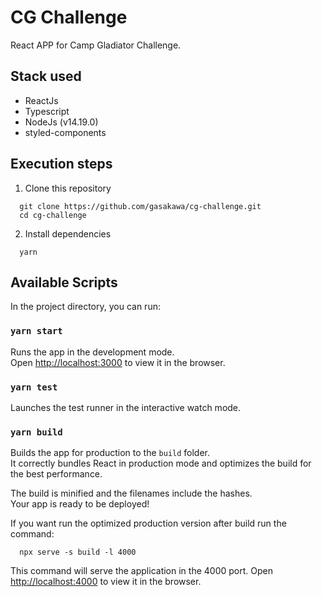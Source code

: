 # CG Challenge

React APP for Camp Gladiator Challenge.

## Stack used

- ReactJs
- Typescript
- NodeJs (v14.19.0)
- styled-components

## Execution steps

1. Clone this repository

```shell
  git clone https://github.com/gasakawa/cg-challenge.git
  cd cg-challenge
```

2. Install dependencies

```shell
  yarn
```

## Available Scripts

In the project directory, you can run:

### `yarn start`

Runs the app in the development mode.\
Open [http://localhost:3000](http://localhost:3000) to view it in the browser.

### `yarn test`

Launches the test runner in the interactive watch mode.

### `yarn build`

Builds the app for production to the `build` folder.\
It correctly bundles React in production mode and optimizes the build for the best performance.

The build is minified and the filenames include the hashes.\
Your app is ready to be deployed!

If you want run the optimized production version after build run the command:

```shell
  npx serve -s build -l 4000
```

This command will serve the application in the 4000 port. Open [http://localhost:4000](http://localhost:4000) to view it in the browser.
